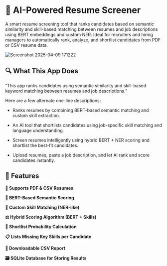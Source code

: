 # 🧠 AI-Powered Resume Screener
A smart resume screening tool that ranks candidates based on semantic similarity and skill-based matching between resumes and job descriptions using BERT embeddings and custom NER. Ideal for recruiters and hiring managers to automatically rank, analyze, and shortlist candidates from PDF or CSV resume data.

![Screenshot 2025-04-09 171222](https://github.com/user-attachments/assets/74eed874-14ac-449a-b44b-abbd116fa0be)


## 🔍 What This App Does
“This app ranks candidates using semantic similarity and skill-based keyword matching between resumes and job descriptions.”

Here are a few alternate one-line descriptions:

- Ranks resumes by combining BERT-based semantic matching and custom skill extraction.

- An AI tool that shortlists candidates using job-specific skill matching and language understanding.

- Screen resumes intelligently using hybrid BERT + NER scoring and shortlist the best-fit candidates.

- Upload resumes, paste a job description, and let AI rank and score candidates instantly.


## 🚀 Features
**📄 Supports PDF & CSV Resumes**

**🧠 BERT-Based Semantic Scoring**

**🎯 Custom Skill Matching (NER-like)**

**⚖️ Hybrid Scoring Algorithm (BERT + Skills)**

**🔢 Shortlist Probability Calculation**

**📋 Lists Missing Key Skills per Candidate**

**💾 Downloadable CSV Report**

**🗃️ SQLite Database for Storing Results**
